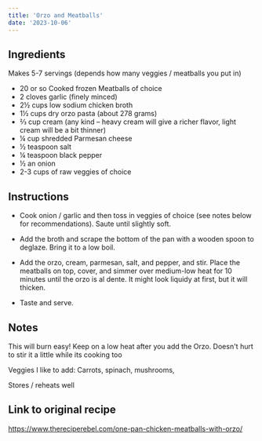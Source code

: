 ```yaml
---
title: 'Orzo and Meatballs'
date: '2023-10-06'
---
```


## Ingredients 

Makes 5-7 servings (depends how many veggies / meatballs you put in)

-   20 or so Cooked frozen Meatballs of choice
-   2  cloves  garlic  (finely minced)
-   2½  cups  low sodium chicken broth
-   1½  cups  dry orzo pasta  (about 278 grams)
-   ⅔  cup  cream  (any kind – heavy cream will give a richer flavor, light cream will be a bit thinner)
-   ¼  cup  shredded Parmesan cheese
-   ½  teaspoon  salt
-   ¼  teaspoon  black pepper
- ½ an onion
- 2-3 cups of raw veggies of choice

## Instructions
-  Cook onion / garlic and then toss in veggies of choice (see notes below for recommendations). Saute until slightly soft. 
    
-   Add the broth and scrape the bottom of the pan with a wooden spoon to deglaze. Bring it to a low boil.
    
-   Add the orzo, cream, parmesan, salt, and pepper, and stir. Place the meatballs on top, cover, and simmer over medium-low heat for 10 minutes until the orzo is al dente. It might look liquidy at first, but it will thicken.
    
-   Taste and serve.

## Notes

This will burn easy! Keep on a low heat after you add the Orzo. Doesn't hurt to stir it a little while its cooking too

Veggies I like to add: Carrots, spinach, mushrooms, 

Stores / reheats well

## Link to original recipe
https://www.thereciperebel.com/one-pan-chicken-meatballs-with-orzo/
